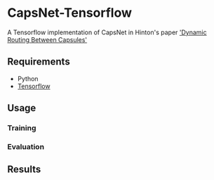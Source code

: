 # CapsNet-Tensorflow
A Tensorflow implementation of CapsNet in Hinton's paper ['Dynamic Routing Between Capsules'](https://arxiv.org/abs/1710.09829)

## Requirements
- Python
- [Tensorflow](https://github.com/tensorflow/tensorflow)

## Usage

### Training


### Evaluation


## Results
